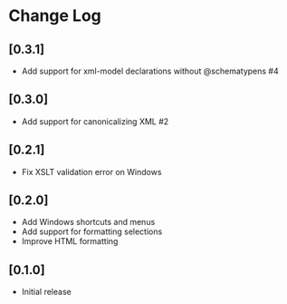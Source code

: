 # Change Log

## [0.3.1]
- Add support for xml-model declarations without @schematypens #4

## [0.3.0]
- Add support for canonicalizing XML #2

## [0.2.1]
- Fix XSLT validation error on Windows

## [0.2.0]
- Add Windows shortcuts and menus
- Add support for formatting selections
- Improve HTML formatting

## [0.1.0]
- Initial release
